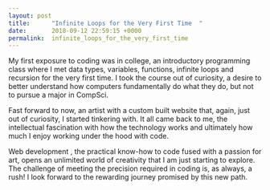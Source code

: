 ```yaml
---
layout: post
title:      "Infinite Loops for the Very First Time  "
date:       2018-09-12 22:59:15 +0000
permalink:  infinite_loops_for_the_very_first_time
---
```



My first exposure to coding was in college, an introductory programming class where I met data types, variables, functions, infinite loops and recursion for the very first time.  I took the course out of curiosity, a desire to better understand how computers fundamentally do what they do, but not to pursue a major in CompSci.  

Fast forward to now, an artist with a custom built website that, again, just out of curiosity, I started tinkering with.  It all came back to me, the intellectual fascination with how the technology works and ultimately how much I enjoy working under the hood with code.

Web development , the practical know-how to code fused with a passion for art, opens an unlimited world of creativity that I am just starting to explore.  The challenge of meeting the precision required in coding is, as always, a rush!  I look forward to the rewarding  journey promised by this new path.
